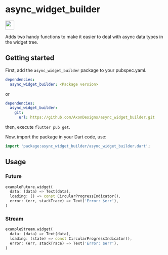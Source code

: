 # async_widget_builder

<img src="https://forthebadge.com/images/badges/built-with-love.svg" height="28px" />

Adds two handy functions to make it easier to deal with async data types in the widget tree.


## Getting started

First, add the `async_widget_builder` package to your pubspec.yaml.
```yaml
dependencies:
  async_widget_builder: <Package version>
```
or
```yaml
dependencies:
  async_widget_builder:
    git: 
      url: https://github.com/AxonDesigns/async_widget_builder.git
```
then, execute `flutter pub get`.

Now, import the package in your Dart code, use:
```dart
import 'package:async_widget_builder/async_widget_builder.dart';
```

## Usage

### Future

```dart
exampleFuture.widget(
  data: (data) => Text(data),
  loading: () => const CircularProgressIndicator(),
  error: (err, stackTrace) => Text('Error: $err'),
)
```

### Stream

```dart
exampleStream.widget(
  data: (data) => Text(data),
  loading: (state) => const CircularProgressIndicator(),
  error: (err, stackTrace) => Text('Error: $err'),
)
```